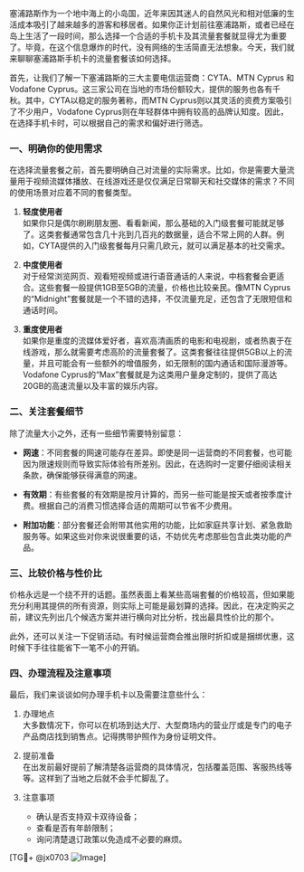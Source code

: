 塞浦路斯作为一个地中海上的小岛国，近年来因其迷人的自然风光和相对低廉的生活成本吸引了越来越多的游客和移居者。如果你正计划前往塞浦路斯，或者已经在岛上生活了一段时间，那么选择一个合适的手机卡及其流量套餐就显得尤为重要了。毕竟，在这个信息爆炸的时代，没有网络的生活简直无法想象。今天，我们就来聊聊塞浦路斯手机卡的流量套餐该如何选择。

首先，让我们了解一下塞浦路斯的三大主要电信运营商：CYTA、MTN Cyprus 和 Vodafone Cyprus。这三家公司在当地的市场份额较大，提供的服务也各有千秋。其中，CYTA以稳定的服务著称，而MTN Cyprus则以其灵活的资费方案吸引了不少用户，Vodafone Cyprus则在年轻群体中拥有较高的品牌认知度。因此，在选择手机卡时，可以根据自己的需求和偏好进行筛选。

### 一、明确你的使用需求

在选择流量套餐之前，首先要明确自己对流量的实际需求。比如，你是需要大量流量用于视频流媒体播放、在线游戏还是仅仅满足日常聊天和社交媒体的需求？不同的使用场景对应着不同的套餐类型。

1. **轻度使用者**  
   如果你只是偶尔刷刷朋友圈、看看新闻，那么基础的入门级套餐可能就足够了。这类套餐通常包含几十兆到几百兆的数据量，适合不常上网的人群。例如，CYTA提供的入门级套餐每月只需几欧元，就可以满足基本的社交需求。

2. **中度使用者**  
   对于经常浏览网页、观看短视频或进行语音通话的人来说，中档套餐会更适合。这些套餐一般提供1GB至5GB的流量，价格也比较亲民。像MTN Cyprus的“Midnight”套餐就是一个不错的选择，不仅流量充足，还包含了无限短信和通话时间。

3. **重度使用者**  
   如果你是重度的流媒体爱好者，喜欢高清画质的电影和电视剧，或者热衷于在线游戏，那么就需要考虑高阶的流量套餐了。这类套餐往往提供5GB以上的流量，并且可能会有一些额外的增值服务，如无限制的国内通话和国际漫游等。Vodafone Cyprus的“Max”套餐就是为这类用户量身定制的，提供了高达20GB的高速流量以及丰富的娱乐内容。

### 二、关注套餐细节

除了流量大小之外，还有一些细节需要特别留意：

- **网速**：不同套餐的网速可能存在差异。即使是同一运营商的不同套餐，也可能因为限速规则而导致实际体验有所差别。因此，在选购时一定要仔细阅读相关条款，确保能够获得满意的网速。
  
- **有效期**：有些套餐的有效期是按月计算的，而另一些可能是按天或者按季度计费。根据自己的消费习惯选择合适的周期可以节省不少费用。

- **附加功能**：部分套餐还会附带其他实用的功能，比如家庭共享计划、紧急救助服务等。如果这些对你来说很重要的话，不妨优先考虑那些包含此类功能的产品。

### 三、比较价格与性价比

价格永远是一个绕不开的话题。虽然表面上看某些高端套餐的价格较高，但如果能充分利用其提供的所有资源，则实际上可能是最划算的选择。因此，在决定购买之前，建议先列出几个候选方案并进行横向对比分析，找出最具性价比的那个。

此外，还可以关注一下促销活动。有时候运营商会推出限时折扣或是捆绑优惠，这时候下手往往能省下一笔不小的开销。

### 四、办理流程及注意事项

最后，我们来谈谈如何办理手机卡以及需要注意些什么：

1. 办理地点  
   大多数情况下，你可以在机场到达大厅、大型商场内的营业厅或是专门的电子产品商店找到销售点。记得携带护照作为身份证明文件。

2. 提前准备  
   在出发前最好提前了解清楚各运营商的具体情况，包括覆盖范围、客服热线等等。这样到了当地之后就不会手忙脚乱了。

3. 注意事项  
   - 确认是否支持双卡双待设备；  
   - 查看是否有年龄限制；  
   - 询问清楚退订政策以免造成不必要的麻烦。

[TG💪+ @jx0703 ![Image](https://github.com/user-attachments/assets/dbca1d08-cadb-493c-b0ec-ad6f7a83f270)]